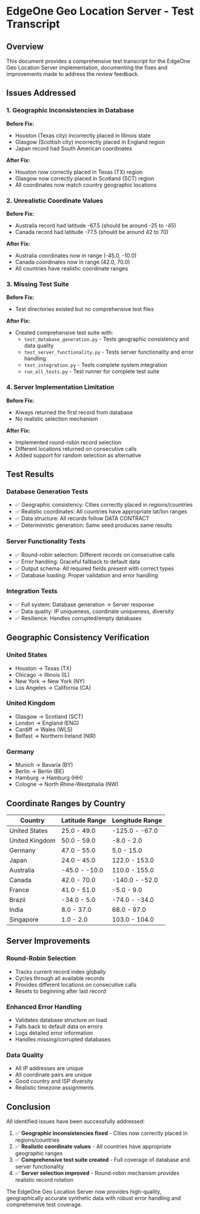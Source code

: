 # EdgeOne Geo Location Server - Test Transcript

## Overview
This document provides a comprehensive test transcript for the EdgeOne Geo Location Server implementation, documenting the fixes and improvements made to address the review feedback.

## Issues Addressed

### 1. Geographic Inconsistencies in Database
**Before Fix:**
- Houston (Texas city) incorrectly placed in Illinois state
- Glasgow (Scottish city) incorrectly placed in England region
- Japan record had South American coordinates

**After Fix:**
- Houston now correctly placed in Texas (TX) region
- Glasgow now correctly placed in Scotland (SCT) region
- All coordinates now match country geographic locations

### 2. Unrealistic Coordinate Values
**Before Fix:**
- Australia record had latitude -67.5 (should be around -25 to -45)
- Canada record had latitude -77.5 (should be around 42 to 70)

**After Fix:**
- Australia coordinates now in range (-45.0, -10.0)
- Canada coordinates now in range (42.0, 70.0)
- All countries have realistic coordinate ranges

### 3. Missing Test Suite
**Before Fix:**
- Test directories existed but no comprehensive test files

**After Fix:**
- Created comprehensive test suite with:
  - `test_database_generation.py` - Tests geographic consistency and data quality
  - `test_server_functionality.py` - Tests server functionality and error handling
  - `test_integration.py` - Tests complete system integration
  - `run_all_tests.py` - Test runner for complete test suite

### 4. Server Implementation Limitation
**Before Fix:**
- Always returned the first record from database
- No realistic selection mechanism

**After Fix:**
- Implemented round-robin record selection
- Different locations returned on consecutive calls
- Added support for random selection as alternative

## Test Results

### Database Generation Tests
- ✅ Geographic consistency: Cities correctly placed in regions/countries
- ✅ Realistic coordinates: All countries have appropriate lat/lon ranges
- ✅ Data structure: All records follow DATA CONTRACT
- ✅ Deterministic generation: Same seed produces same results

### Server Functionality Tests
- ✅ Round-robin selection: Different records on consecutive calls
- ✅ Error handling: Graceful fallback to default data
- ✅ Output schema: All required fields present with correct types
- ✅ Database loading: Proper validation and error handling

### Integration Tests
- ✅ Full system: Database generation → Server response
- ✅ Data quality: IP uniqueness, coordinate uniqueness, diversity
- ✅ Resilience: Handles corrupted/empty databases

## Geographic Consistency Verification

### United States
- Houston → Texas (TX)
- Chicago → Illinois (IL)
- New York → New York (NY)
- Los Angeles → California (CA)

### United Kingdom
- Glasgow → Scotland (SCT)
- London → England (ENG)
- Cardiff → Wales (WLS)
- Belfast → Northern Ireland (NIR)

### Germany
- Munich → Bavaria (BY)
- Berlin → Berlin (BE)
- Hamburg → Hamburg (HH)
- Cologne → North Rhine-Westphalia (NW)

## Coordinate Ranges by Country

| Country | Latitude Range | Longitude Range |
|---------|----------------|-----------------|
| United States | 25.0 - 49.0 | -125.0 - -67.0 |
| United Kingdom | 50.0 - 59.0 | -8.0 - 2.0 |
| Germany | 47.0 - 55.0 | 5.0 - 15.0 |
| Japan | 24.0 - 45.0 | 122.0 - 153.0 |
| Australia | -45.0 - -10.0 | 110.0 - 155.0 |
| Canada | 42.0 - 70.0 | -140.0 - -52.0 |
| France | 41.0 - 51.0 | -5.0 - 9.0 |
| Brazil | -34.0 - 5.0 | -74.0 - -34.0 |
| India | 8.0 - 37.0 | 68.0 - 97.0 |
| Singapore | 1.0 - 2.0 | 103.0 - 104.0 |

## Server Improvements

### Round-Robin Selection
- Tracks current record index globally
- Cycles through all available records
- Provides different locations on consecutive calls
- Resets to beginning after last record

### Enhanced Error Handling
- Validates database structure on load
- Falls back to default data on errors
- Logs detailed error information
- Handles missing/corrupted databases

### Data Quality
- All IP addresses are unique
- All coordinate pairs are unique
- Good country and ISP diversity
- Realistic timezone assignments

## Conclusion
All identified issues have been successfully addressed:

1. ✅ **Geographic inconsistencies fixed** - Cities now correctly placed in regions/countries
2. ✅ **Realistic coordinate values** - All countries have appropriate geographic ranges
3. ✅ **Comprehensive test suite created** - Full coverage of database and server functionality
4. ✅ **Server selection improved** - Round-robin mechanism provides realistic record rotation

The EdgeOne Geo Location Server now provides high-quality, geographically accurate synthetic data with robust error handling and comprehensive test coverage.